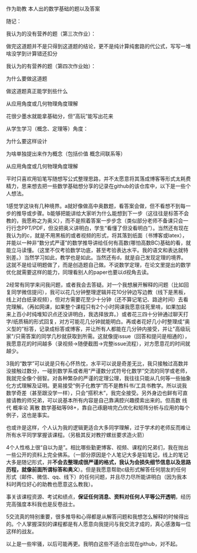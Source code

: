 作为助教 本人出的数学基础的题以及答案



随记：



我认为的没有营养的题（第三次作业）：

做完这道题并不是只得到这道题的结论，更不是纯计算纯套路的代公式，写写一堆啥没学到计算错还扣分

我认为的有营养的题（第四次作业始）：

为什么要做这道题

做这道题真正能学到些什么

从应用角度或几何物理角度理解

花很少墨水就能拿基础分，但“高玩”能写出花来



从学生学习（概念、定理等）角度：

为什么要这样设计

为啥单独提出来作为概念（包括价值 概念间联系等）

从应用角度或几何物理角度理解



平时只喜欢用铅笔写随想写公式整理思路，并不太愿意将其落成博客等形式太耗费精力，思来想去把一些数学基础想分享的记录在github的该仓库中，以下是一些个人想法。

1感觉学这块有几种境界。a就好像做高中奥数题，看答案会做，但不看想不到每一步的推导或步骤。b能够把能讲给大家听为什么能想到下一步（这往往是标答不会教的，我愿称之为奥义），而不是照着答案一步步念（类似部分老师不备课只会一行行念PPT/PDF，但没把奥义讲明白，学生“看懂了但没看明白”）。当然还有现在我认为的c，就是不用黑板的或者视频的形式，将其落到纸面（书博客或latex），并能以一种非“数分式严谨”的数学推导讲给任何有高数(哪怕高数BC)基础的看，就能立马读懂。（这里不仅考验数学功底，甚至考验表达水平。我的语文和表达就特别差。）当然学习如此，教学也是如此。当然还有d，就是自己发现定理的境界。这就不是给证明题做了，而是创造题自己做。不说数学定理，在论文里提出的数学优化就需要这样的能力，同理看别人的paper也要以d视角去读。

2经常有同学来问我问题，或者我会去答疑。对一个我想展开解释的问题（比如回复同学微信提问），我可以花几分钟整理逻辑并花10分钟边写边教（线下是黑板，线上对白纸录视频），但对方需要花至少十分钟（还不算记笔记、路途时间）去看完理解。（再如网课，如果整个课程只有2个小时网课我愿意往死里啃，如果加起来上百小时纯堆知识点还没讲明白，我选择放弃。）或者花三四十分钟通过聊天打字/纸质稿的形式回复，对方可能花几分钟就能明白。再或者花好几小时整理成“奥义型的”标答，记录成标答或博客，并让所有人都能在几分钟内接受，并让"高级玩家"/只需答案的同学几秒就获取到所需。这就像提issue（回答和提问是相通的），我愿意花的时间越多（录视频->随便截图->完整issue流程），对方愿意花的时间就越少。

3我的“数学”可以说是只有心怀热忱，水平可以说是奇差无比，我只接触过高数并没接触过数分，一碰到数学系或者用“严谨数分式符号化数学”交流的同学或老师，我就完全像个弱智。对各种繁杂的严谨的定理公理，我往往只能从几何等一些抽象化方式理解及证明。更易接受“例子化教学”而不是教科书/工具书教学。所以说我数学奇差（甚至跟没学一样），只会“搭积木”，我完全接受。另外身边也鲜有可直接请教的师兄弟，可以说基本所有内容是自己靠满腔兴趣摸索出来的。但高数 线代 概率论 离散 数学基础等98+，靠自己琢磨啃完凸优化和矩阵分析与应用的每个例子，这也是事实。

也或许是这样，个人认为我的逻辑更适合大多同学理解，过于学术的老师反而难让所有水平同学掌握该课程。（另极其反对教拧螺丝要求造火箭）

4个人性格上很“自以为是”。相比哪些勤更博客、视频、课程的兄弟们，我在抛出一些公开的资料上完全佛系。（一部分原因是个人笔记大多是铅笔记，线上的笔记大多是随记形式，并**不会去整理成很严谨的格式，我认为会损失细节信息以及思路历程，就像前面所谓标答和奥义**）。但是我愿意帮助c级形式解答任何朋友的任何形式（邮件、微信、qq、线下）的任何问题，并且尽力尽所能讲明白（因为我本科时两位好心的助教也愿意这么教我）。

事关该课程资源、考试和绩点，**保证任何消息、资料对任何人平等公开透明**，经历完高强度本科我也是反卷战士。

5交流真的特别重要，很多推导和心得都是从解答问题和我想怎么解释的时候得出的。个人掌握深刻的课程都是有人愿意向我提问与我交流才成的，真心感激每一位这样的战友。



以上是一些牢骚，以后可能再更。我明白这些不适合出现在github，对不起。